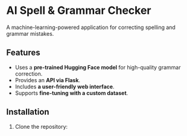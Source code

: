 # AI Spell & Grammar Checker

A machine-learning-powered application for correcting spelling and grammar mistakes.

## Features
- Uses a **pre-trained Hugging Face model** for high-quality grammar correction.
- Provides an **API via Flask**.
- Includes **a user-friendly web interface**.
- Supports **fine-tuning with a custom dataset**.

## Installation
1. Clone the repository:
